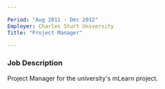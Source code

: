 ```yaml
---

Period: "Aug 2011 - Dec 2012"
Employer: Charles Sturt University 
Title: "Project Manager"

---
```


### Job Description

Project Manager for the university's mLearn project.